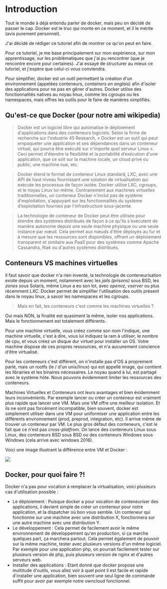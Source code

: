 # Introduction

Tout le monde à déjà entendu parler de docker, mais peu on décidé de passer le cap.
Docker est le truc qui monte en ce moment, et il le mérite (avis purement personnel).

J'ai décidé de rédiger ce tutoriel afin de montrer ce qu'on peut en faire.

Pour ce tutoriel, je me base principalement sur mon expérience, sur mon apprentissage, sur les problèmatiques que j'ai pu rencontrer (que je rencontre encore pour certaines). J'ai essayé de structurer au mieux ce tutoriel, et j'espère que celui-ci vous conviendra.

Pour simplifier, docker est un outil permettant la création d'un environnement (appelées conteneurs, *containers en anglais*) afin d'isoler des applications pour ne pas en gêner d'autres.
Docker utilise des fonctionnalités natives au noyau linux, comme les cgroups ou les namespaces, mais offres les outils pour le faire de manières simplifiés.

## Qu'est-ce que Docker (pour notre ami wikipedia)

> Docker est un logiciel libre qui automatise le déploiement d'applications dans des conteneurs logiciels. Selon la firme de recherche sur l'industrie 45 Research, « Docker est un outil qui peut empaqueter une application et ses dépendances dans un conteneur virtuel, qui pourra être exécuté sur n'importe quel serveur Linux ». Ceci permet d'étendre la flexibilité et la portabilité d’exécution d'une application, que ce soit sur la machine locale, un cloud privé ou public, une machine nue, etc.  

> Docker étend le format de conteneur Linux standard, LXC, avec une API de haut niveau fournissant une solution de virtualisation qui exécute les processus de façon isolée. Docker utilise LXC, cgroups, et le noyau Linux lui-même. Contrairement aux machines virtuelles traditionnelles, un conteneur Docker n'inclut pas de système d'exploitation, s'appuyant sur les fonctionnalités du système d’exploitation fournies par l'infrastructure sous-jacente.  

> La technologie de conteneur de Docker peut être utilisée pour étendre des systèmes distribués de façon à ce qu'ils s'exécutent de manière autonome depuis une seule machine physique ou une seule instance par nœud. Cela permet aux nœuds d'être déployés au fur et à mesure que les ressources sont disponibles, offrant un déploiement transparent et similaire aux PaaS pour des systèmes comme Apache Cassandra, Riak ou d'autres systèmes distribués.  


## Conteneurs VS machines virtuelles
Il faut savoir que docker n'a rien inventé, la technologie de conteneurisation existe depuis un moment, notamment avec les *jails (prisons)* sous BSD, les *zones* sous Solaris, même Linux a eu son lot, avec *openvz*, *vserver* ou plus récemment *LXC*.
Docker permet de simplifier l'utilisation des outils présent dans le noyau linux, a savoir les namespaces et les cgroups.  

> Mais en fait, les conteneurs c'est comme les machines virtuelles ?

Oui mais NON, la finalité est quasiment la même, isoler nos applications. Mais le fonctionnement est totalement différents.

Pour une machine virtuelle, vous créez comme son nom l'indique, une machine virtuelle, c'est à dire, vous lui indiquez la ram à utiliser, le nombre de cpu, et vous créez un disque dur virtuel pour installer un OS. Votre machine dispose de ces propres ressources, et n'a aucunement concience d'être virtualisé.

Pour les conteneurs c'est différent, on n'installe pas d'OS à proprement parlé, mais un rootfs (le / d'un unix/linux) qui est appellé image, qui contient les librairies et les binaires nécessaires. Le noyau quand à lui, est partagé avec le système hôte. Nous pouvons évidemment limiter les ressources des conteneurs.

Machines Virtuelles et Conteneurs ont leurs avantages et bien évidemment leurs inconvénients. Par exemple lancer ou créer un conteneur est vraiment plus rapide que lancer une VM. Mais une VM offre une meilleur isolation. Et ils ne sont pas forcément incompatible, bien souvent, docker est simplement utiliser dans une VM pour uniformiser une application entre les différents environnement (prod, preprod, integration, etc). Il arrive même de trouver un conteneur par VM.
Le plus gros défaut des conteneurs, c'est le fait que ce n'est pas *cross-platfrom*. On lance des conteneurs Linux sous Linux, des conteneurs BSD sous BSD ou des conteneurs Windows sous Windows (cela arrive avec windows 2016).

Voici une image illustrant la différence entre VM et Docker :  

![](https://images.mondedie.fr/s9ZCIrQ4/ErDsRisu.png)  


## Docker, pour quoi faire ?!
Docker n'a pas pour vocation à remplacer la virtualisation, voici plusieurs cas d'utilisation possible :

* Le déploiement :
Puisque docker a pour vocation de conteneuriser des applications, il devient simple de créer un conteneur pour notre application, et la dispatcher où bon vous semble. Un conteneur qui fonctionne sur une machine avec une distribution X, fonctionnera sur une autre machine avec une distribution Y.
* Le développement :
Cela permet de facilement avoir le même environnement de développement qu'en production, si ça marche quelques part, ça marchera partout. Cela permet également de pouvoir sur la même machine, tester avec plusieurs versions d'un même logiciel. Par exemple pour une application php, on pourrait facilement tester sur plusieurs version de php, puis plusieurs version de nginx et d'autres serveurs web.
* Installer des applications :
Etant donné que docker propose une multitude d'outils, vous allez voir à quel point il est facile et rapide d'installer une application, bien souvent une seul ligne de commande suffit pour avoir par exemple notre owncloud fonctionnel.
